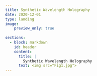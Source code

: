 ```yaml
---
title: Synthetic Wavelength Holography
date: 2020-12-01
type: landing
image:
    preview_only: true
    
sections:
  - block: markdown
    id: header
    content:
      title: |
        Synthetic Wavelength Holography
      text: <img src="Fig1.jpg">
---
```


